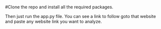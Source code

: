 #Clone the repo and install all the required packages.

Then just run the app.py file. You can see a link to follow goto that website and paste any website link you want to analyze.
